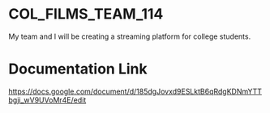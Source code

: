# COL_FILMS_TEAM_114
My team and I will be creating a streaming platform for college students.

# Documentation Link
https://docs.google.com/document/d/185dgJovxd9ESLktB6qRdgKDNmYTTbgji_wV9UVoMr4E/edit
